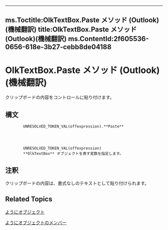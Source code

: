 

---
ms.Toctitle:OlkTextBox.Paste メソッド (Outlook)(機械翻訳)
title:OlkTextBox.Paste メソッド (Outlook)(機械翻訳)
ms.ContentId:2f605536-0656-618e-3b27-cebb8de04188
---
# OlkTextBox.Paste メソッド (Outlook)(機械翻訳)




クリップボードの内容をコントロールに貼り付けます。

## 構文

            UNRESOLVED_TOKEN_VAL(offexpression).**Paste**




            UNRESOLVED_TOKEN_VAL(offexpression)
            **OlkTextBox** オブジェクトを表す変数を指定します。



## 注釈
クリップボードの内容は、書式なしのテキストとして貼り付けられます。



## Related Topics

[ようにオブジェクト](8c9438bf-e20a-2f70-90ac-097cf09594ca.md)

[ようにオブジェクトのメンバー](f4a5f9ea-15f7-164e-d7ca-77a0842105c8.md)




